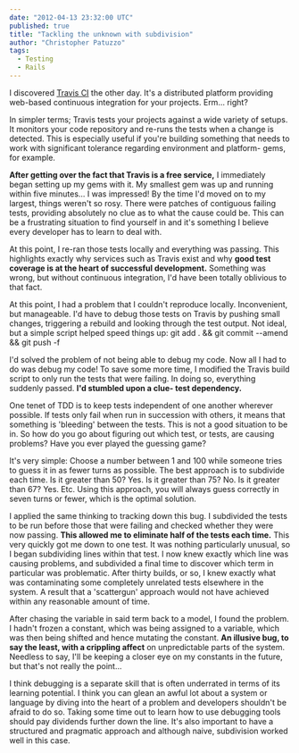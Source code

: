 ```yaml
---
date: "2012-04-13 23:32:00 UTC"
published: true
title: "Tackling the unknown with subdivision"
author: "Christopher Patuzzo"
tags:
  - Testing
  - Rails
---
```


<p>I discovered <a href="http://travis-ci.org/" target="_blank">Travis CI</a>&nbsp;the other day. It&#39;s a distributed platform providing web-based continuous integration for your projects. Erm... right?</p>
<p>In simpler terms; Travis tests your projects against a wide variety of setups. It monitors your code repository and re-runs the tests when a change is detected. This is especially useful if you&#39;re building something that needs to work with significant tolerance regarding environment and platform- gems, for example.</p>
<p><strong>After getting over the fact that Travis is a free service,</strong> I immediately began setting up my gems with it. My smallest gem was up and running within five minutes... I was impressed! By the time I&#39;d moved on to my largest, things weren&#39;t so rosy. There were patches of contiguous failing tests, providing absolutely no clue as to what the cause could be. This can be a frustrating situation to find yourself in and it&#39;s something I believe every developer has to learn to deal with.</p>
<p>At this point, I re-ran those tests locally and everything was passing. This highlights exactly why services such as Travis exist and why <strong>good test coverage is at the heart of successful development.</strong> Something was wrong, but without continuous integration, I&#39;d have been totally oblivious to that fact.</p>
<p>At this point, I had a problem that I couldn&#39;t reproduce locally. Inconvenient, but manageable. I&#39;d have to debug those tests on Travis by pushing small changes, triggering a rebuild and looking through the test output. Not ideal, but a simple script helped speed things up: git add . &amp;&amp; git commit --amend &amp;&amp; git push -f</p>
<p>I&#39;d solved the problem of not being able to debug my code. Now all I had to do was debug my code! To save some more time, I modified the Travis build script to only run the tests that were failing. In doing so, everything suddenly passed. <strong>I&#39;d stumbled upon a clue- test dependency.</strong></p>
<p>One tenet of TDD is to keep tests independent of one another wherever possible. If tests only fail when run in succession with others, it means that something is &#39;bleeding&#39; between the tests. This is not a good situation to be in.&nbsp;So how do you go about figuring out which test, or tests, are causing problems? Have you ever played the guessing game?</p>
<p>It&#39;s very simple: Choose a number between 1 and 100 while someone tries to guess it in as fewer turns as possible.&nbsp;The best approach is to subdivide each time. Is it greater than 50? Yes. Is it greater than 75? No. Is it greater than 67? Yes. Etc. Using this approach, you will always guess correctly in seven turns or fewer, which is the optimal solution.</p>
<p>I applied the same thinking to tracking down this bug. I subdivided the tests to be run before those that were failing and checked whether they were now passing. <strong>This allowed me to eliminate half of the tests each time.</strong> This very quickly got me down to one test. It was nothing particularly unusual, so I began subdividing lines within that test. I now knew exactly which line was causing problems, and subdivided a final time to discover which term in particular was problematic. After thirty builds, or so, I knew exactly what was contaminating some completely unrelated tests elsewhere in the system. A result that a &#39;scattergun&#39; approach would not have achieved within any reasonable amount of time.</p>
<p>After chasing the variable in said term back to a model, I found the problem. I hadn&#39;t frozen a constant, which was being assigned to a variable, which was then being shifted and hence mutating the constant. <strong>An illusive bug, to say the least, with a crippling affect</strong> on unpredictable parts of the system. Needless to say, I&#39;ll be keeping a closer eye on my constants in the future, but that&#39;s not really the point...</p>
<p>I think debugging is a separate skill that is often underrated in terms of its learning potential. I think you can glean an awful lot about a system or language by diving into the heart of a problem and developers shouldn&#39;t be afraid to do so. Taking some time out to learn how to use debugging tools should pay dividends further down the line. It&#39;s also important to have a structured and pragmatic approach and although naive, subdivision worked well in this case.</p>
<p>&nbsp;</p>

